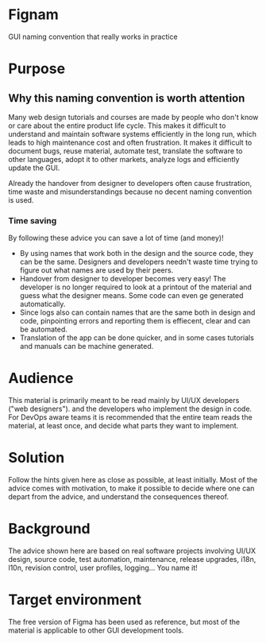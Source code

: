 # Fignam
GUI naming convention that really works in practice

# Purpose

## Why this naming convention is worth attention

Many web design tutorials and courses are made by people who don't know or care about the entire product life cycle.
This makes it difficult to understand and maintain software systems efficiently in the long run, which leads to high
maintenance cost and often frustration. It makes it difficult to document bugs, reuse material, automate test,
translate the software to other languages, adopt it to other markets, analyze logs and efficiently update the GUI.

Already the handover from designer to developers often cause frustration, time waste and misunderstandings because
no decent naming convention is used.

### Time saving

By following these advice you can save a lot of time (and money)!
- By using names that work both in the design and the source code, they can be the same. Designers and developers
  needn't waste time trying to figure out what names are used by their peers.
- Handover from designer to developer becomes very easy! The developer is no longer required to look at a printout
  of the material and guess what the designer means. Some code can even ge generated automatically.
- Since logs also can contain names that are the same both in design and code, pinpointing errors and reporting them
  is effiecent, clear and can be automated.
- Translation of the app can be done quicker, and in some cases tutorials and manuals can be machine generated.

# Audience

This material is primarily meant to be read mainly by UI/UX developers ("web designers"). and the developers who
implement the design in code. For DevOps aware teams it is recommended that the entire team reads the material,
at least once, and decide what parts they want to implement.

# Solution

Follow the hints given here as close as possible, at least initially. Most of the advice comes with motivation,
to make it possible to decide where one can depart from the advice, and understand the consequences thereof.

# Background

The advice shown here are based on real software projects involving UI/UX design, source code, test automation,
maintenance, release upgrades, i18n, l10n, revision control, user profiles, logging... You name it!

# Target environment

The free version of Figma has been used as reference, but most of the material is applicable to other GUI
development tools.
